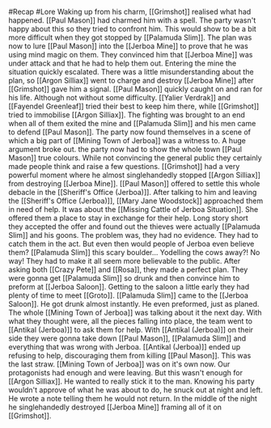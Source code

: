 #Recap #Lore 
Waking up from his charm, [[Grimshot]] realised what had happened. [[Paul Mason]] had charmed him with a spell. The party wasn't happy about this so they tried to confront him. This would show to be a bit more difficult when they got stopped by [[Palamuda Slim]]. The plan was now to lure [[Paul Mason]] into the [[Jerboa Mine]] to prove that he was using mind magic on them. They convinced him that [[Jerboa Mine]] was under attack and that he had to help them out. Entering the mine the situation quickly escalated. There was a little misunderstanding about the plan, so [[Argon Silliax]] went to charge and destroy [[Jerboa Mine]] after [[Grimshot]] gave him a signal. [[Paul Mason]] quickly caught on and ran for his life. Although not without some difficulty. [[Yalier Verdrak]] and [[Fayendel Greenleaf]] tried their best to keep him there, while [[Grimshot]] tried to immobilise [[Argon Silliax]]. The fighting was brought to an end when all of them exited the mine and [[Palamuda Slim]] and his men came to defend [[Paul Mason]]. The party now found themselves in a scene of which a big part of [[Mining Town of Jerboa]] was a witness to. A huge argument broke out. the party now had to show the whole town [[Paul Mason]] true colours. While not convincing the general public they certainly made people think and raise a few questions. [[Grimshot]] had a very powerful moment where he almost singlehandedly stopped [[Argon Silliax]] from destroying [[Jerboa Mine]]. [[Paul Mason]] offered to settle this whole debacle in the [[Sheriff's Office (Jerboa)]]. After talking to him and leaving the [[Sheriff's Office (Jerboa)]], [[Mary Jane Woodstock]] approached them in need of help. It was about the [[Missing Cattle of Jerboa Situation]]. She offered them a place to stay in exchange for their help. Long story short they accepted the offer and found out the thieves were actually [[Palamuda Slim]] and his goons. The problem was, they had no evidence. They had to catch them in the act. But even then would people of Jerboa even believe them? [[Palamuda Slim]] this scary boulder... Yodelling the cows away?! No way! They had to make it all seem more believable to the public. After asking both [[Crazy Pete]] and [[Rosa]], they made a perfect plan. They were gonna get [[Palamuda Slim]] so drunk and then convince him to preform at [[Jerboa Saloon]]. Getting to the saloon a little early they had plenty of time to meet [[Groto]]. [[Palamuda Slim]] came to the [[Jerboa Saloon]]. He got drunk almost instantly. He even preformed, just as planed. The whole [[Mining Town of Jerboa]] was talking about it the next day. With what they thought were, all the pieces falling into place, the team went to [[Antikal (Jerboa)]] to ask them for help. With [[Antikal (Jerboa)]] on their side they were gonna take down [[Paul Mason]], [[Palamuda Slim]] and everything that was wrong with Jerboa. [[Antikal (Jerboa)]] ended up refusing to help, discouraging them from killing [[Paul Mason]]. This was the last straw. [[Mining Town of Jerboa]] was on it's own now. Our protagonists had enough and were leaving. But this wasn't enough for [[Argon Silliax]]. He wanted to really stick it to the man. Knowing his party wouldn't approve of what he was about to do, he snuck out at night and left. He wrote a note telling them he would not return. In the middle of the night he singlehandedly destroyed [[Jerboa Mine]] framing all of it on [[Grimshot]]. 